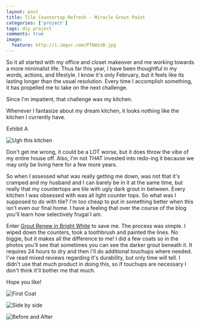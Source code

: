 ```yaml
---
layout: post
title: Tile Countertop Refresh - Miracle Grout Paint
categories: ['project']
tags: diy project
comments: true
image:
  feature: http://i.imgur.com/PT6WinB.jpg
---
```


So it all started with my office and closet makeover and me working towards a more minimalist life. Thus far this year, I have been thoughtful in my words, actions, and lifestyle.
I know it's only February, but it feels like its lasting longer than the usual resolution. Every time I accomplish something, it has propelled me to take on the next challenge.

Since I'm impatient, that challenge was my kitchen. 

Whenever I fantasize about my dream kitchen, it looks nothing like the kitchen I currently have. 

Exhibit A

![Ugh this kitchen](http://i.imgur.com/SzPg0V5.jpg)

Don't get me wrong, it could be a LOT worse, but it does throw the vibe of my entire house off. Also, I'm not THAT invested into redo-ing it because we may only be living
here for a few more years. 

So when I assessed what was really getting me down, was not that it's cramped and my husband and I can barely be in it at the same time, but really that my countertops are tile
with ugly dark grout in between. Every kitchen I was obsessed with was all light counter tops. So what was I supposed to do with tile? I'm too cheap to put in something better when this isn't even our final home. I have a feeling that over the course of the blog you'll learn
how selectively frugal I am. 

Enter [Grout Renew in Bright White](http://www.homedepot.com/p/Custom-Building-Products-Polyblend-381-Bright-White-8-oz-Grout-Renew-Colorant-GCL381HPT/203498062?gclid=CjwKEAiAz4XFBRCW87vj6-28uFMSJAAHeGZb21ZxiM35RBlmgjKGk3zEY5_gZIU_aU19lz0CTpVfVBoCbqXw_wcB&gclsrc=aw.ds) to save me.
The process was simple. I wiped down the counters, took a toothbrush and painted the lines. No biggie, but it makes all the difference to me! I did a few coats so in the photos you'll
see that sometimes you can see the darker grout beneath it. It requires 24 hours to dry and then I'll do additional touchups where needed. I've read mixed reviews regarding it's durability, but only time will tell. I didn't use that much product in doing this, so
if touchups are necessary I don't think it'll bother me that much. 

Hope you like! 

![First Coat](http://i.imgur.com/EnKbgKm.jpg)

![Side by side](http://i.imgur.com/CAidJI8.jpg)

![Before and After](http://i.imgur.com/PT6WinB.jpg)